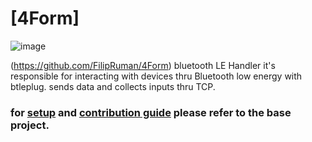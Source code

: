 # [4Form]
![image](https://github.com/user-attachments/assets/a0888d64-47ef-4447-9bdd-6bb7074e6a7a)

(https://github.com/FilipRuman/4Form) bluetooth LE Handler
it's responsible for interacting with devices thru Bluetooth low energy with btleplug. sends data and collects inputs thru TCP.
### for [setup](https://github.com/FilipRuman/4Form?tab=readme-ov-file#%EF%B8%8F-instalation) and [contribution guide](https://github.com/FilipRuman/4Form/blob/main/CONTRIBUTING.md) please refer to the base project.  
